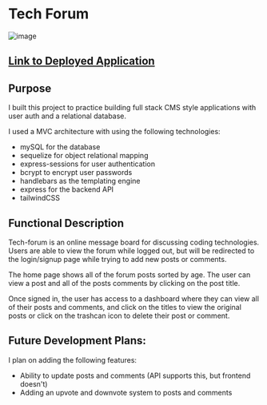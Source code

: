 # Tech Forum

![image](https://user-images.githubusercontent.com/43022124/215624330-ae1d5346-374a-4a99-9fe4-3a0d9141d25f.png)

## [Link to Deployed Application](https://tech-forum.herokuapp.com/home)

## Purpose

I built this project to practice building full stack CMS style applications with user auth and a relational database.

I used a MVC architecture with using the following technologies:
- mySQL for the database
- sequelize for object relational mapping
- express-sessions for user authentication
- bcrypt to encrypt user passwords
- handlebars as the templating engine
- express for the backend API
- tailwindCSS

## Functional Description

Tech-forum is an online message board for discussing coding technologies. Users are able to view the forum while logged out, but will be redirected to the login/signup page while trying to add new posts or comments.

The home page shows all of the forum posts sorted by age. The user can view a post and all of the posts comments by clicking on the post title.

Once signed in, the user has access to a dashboard where they can view all of their posts and comments, and click on the titles to view the original posts or click on the trashcan icon to delete their post or comment.

## Future Development Plans:
I plan on adding the following features:
- Ability to update posts and comments (API supports this, but frontend doesn't)
- Adding an upvote and downvote system to posts and comments
